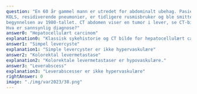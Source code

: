 ```yaml
---
question: "En 60 år gammel mann er utredet for abdominalt ubehag. Pasienten har av tidligere sykdommer
KOLS, residiverende pneumonier, er tidligere rusmisbruker og ble smittet med hepatitt C på
begynnelsen av 1980-tallet. CT abdomen viser en tumor i lever, se CT-bildet.
Hva er sannsynlig diagnose?"
answer0: "Hepatocellulært carcinom"
explanation0: "Klassisk sykehistorie og CT bilde for hepatocellulært carcinom"
answer1: "Simpel levercyste"
explanation1: "Simple levercyster er ikke hypervaskulære"
answer2: "Kolorektal levermetastase"
explanation2: "Kolorektale levermetastaser er hypovaskulære."
answer3: "Leverabscess"
explanation3: "Leverabscesser er ikke hypervaskulære"
rightAnswer: 0
image: "./img/var2023/38.png"
---
```



